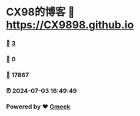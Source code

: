 # CX98的博客 :link: https://CX9898.github.io 
### :page_facing_up: [3](https://CX9898.github.io/tag.html) 
### :speech_balloon: 0 
### :hibiscus: 17867 
### :alarm_clock: 2024-07-03 16:49:49 
### Powered by :heart: [Gmeek](https://github.com/Meekdai/Gmeek)
